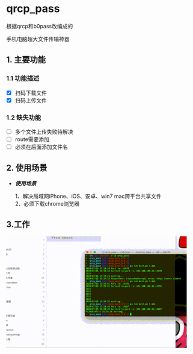 # qrcp_pass
根据qrcp和b0pass改编成的

手机电脑超大文件传输神器


## 1. 主要功能

### 1.1 功能描述

- [x] 扫码下载文件
- [x] 扫码上传文件

### 1.2 缺失功能
- [ ] 多个文件上传失败待解决
- [ ] route需要添加
- [ ] 必须在后面添加文件名

## 2. 使用场景

- ***使用场景***

    1、解决局域网iPhone、iOS、安卓、win7 mac跨平台共享文件  
    2、必须下载chrome浏览器

## 3.工作
![screenshot](./demo.gif)
